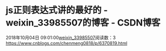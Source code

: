 # js正则表达式讲的最好的 - weixin_33985507的博客 - CSDN博客
2018年10月04日 09:01:00[weixin_33985507](https://me.csdn.net/weixin_33985507)阅读数：3
https://www.cnblogs.com/chenmeng0818/p/6370819.html
